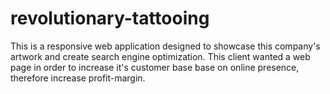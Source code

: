 # revolutionary-tattooing
This is a responsive web application designed to showcase this company's artwork and create search engine optimization. This client wanted a web page in order to increase it's customer base base on online presence, therefore increase profit-margin.
